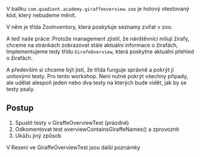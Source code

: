 V balíku `com.quadient.academy.giraffeoverview.zoo` 
je hotový otestovaný kód, který nebudeme měnit.

V něm je třída ZooInventory, která poskytuje seznamy zvířat v zoo.

A teď naše práce:
Protože management zjistil, že návštěvníci milují žirafy, 
chceme na stránkách zobrazovat stále aktuální informace o žirafách,
Implementujeme tedy třídu `GirafeOverview`, která poskytne aktuální přehled o žirafách.

A především si chceme být jistí, že třída funguje správně a pokrýt jí unitovými testy.
Pro tento workshop. Není nutné pokrýt všechny případy, 
ale udělat alespoň jeden nebo dva testy na kterých bude vidět, jak by se testy psaly.
                                                                                   
## Postup
  1) Spustit testy v GiraffeOverviewTest (prázdné)
  2) Odkomentovat test overviewContainsGiraffeNames() a zprovoznit    
  3) Ukážu jiný způsob


V Reseni ve GiraffeOverviewTest jsou další poznámky
